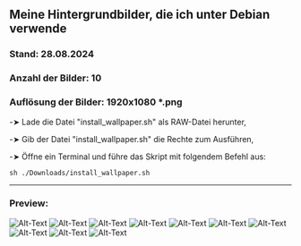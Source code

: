 ## Meine Hintergrundbilder, die ich unter Debian verwende  
  
### Stand: 28.08.2024  
### Anzahl der Bilder: 10  
### Auflösung der Bilder: 1920x1080  *.png
  
-➤ Lade die Datei "install_wallpaper.sh" als RAW-Datei herunter,  
  
-➤ Gib der Datei "install_wallpaper.sh" die Rechte zum Ausführen,  
  
-➤ Öffne ein Terminal und führe das Skript mit folgendem Befehl aus:  
  
```sh ./Downloads/install_wallpaper.sh```  

  -------------------------------------------------------------------------------------------

### Preview:  
  
<img src="/preview/preview_MDP_FullHD_BallGlassArt.jpg" alt="Alt-Text" title="MDP_FullHD_BallGlassArt" />  
  
<img src="/preview/preview_MDP_FullHD_BridgeToCastle.jpg" alt="Alt-Text" title="MDP_FullHD_BridgeToCastle" />  
  
<img src="/preview/preview_MDP_FullHD_Debian-Login-01.jpg" alt="Alt-Text" title="MDP_FullHD_Debian-Login-01" />  
  
<img src="/preview/preview_MDP_FullHD_Debian-WP-01.jpg" alt="Alt-Text" title="MDP_FullHD_Debian-WP-01" />  
  
<img src="/preview/preview_MDP_FullHD_LightningThunderstormCloudy.jpg" alt="Alt-Text" title="MDP_FullHD_LightningThunderstormCloudy" />  
  
<img src="/preview/preview_MDP_FullHD_LightSkyStars.jpg" alt="Alt-Text" title="MDP_FullHD_LightSkyStars" />  
  
<img src="/preview/preview_MDP_FullHD_Login-SmileHappinessBall.jpg" alt="Alt-Text" title="MDP_FullHD_Login-SmileHappinessBall" />  
  
<img src="/preview/preview_MDP_FullHD_MoonTreeStarrySky.jpg" alt="Alt-Text" title="MDP_FullHD_MoonTreeStarrySky" />  
  
<img src="/preview/preview_MDP_FullHD_StarrySkyMilkyWayNight.jpg" alt="Alt-Text" title="MDP_FullHD_StarrySkyMilkyWayNight" />  
  
<img src="/preview/preview_MDP_FullHD_WolfStarrySkySilhouette.jpg" alt="Alt-Text" title="MDP_FullHD_WolfStarrySkySilhouette" />  
  
  
